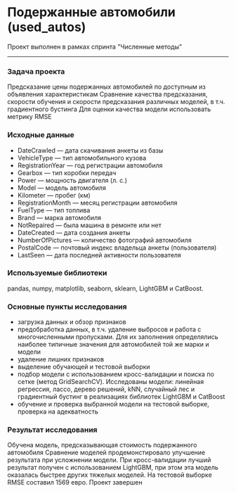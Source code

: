 # Подержанные автомобили (used_autos)
Проект выполнен в рамках спринта "Численные методы"

------------------------------------------------------------------------

### Задача проекта
Предсказание цены подержанных автомобилей по доступным из объявления характеристикам
Сравнение качества предсказания, скорости обучения и скорости предсказания различных моделей, в т.ч. градиентного бустинга
Для оценки качества модели использовать метрику RMSE


### Исходные данные
- DateCrawled — дата скачивания анкеты из базы
- VehicleType — тип автомобильного кузова
- RegistrationYear — год регистрации автомобиля
- Gearbox — тип коробки передач
- Power — мощность двигателя (л. с.)
- Model — модель автомобиля
- Kilometer — пробег (км)
- RegistrationMonth — месяц регистрации автомобиля
- FuelType — тип топлива
- Brand — марка автомобиля
- NotRepaired — была машина в ремонте или нет
- DateCreated — дата создания анкеты
- NumberOfPictures — количество фотографий автомобиля
- PostalCode — почтовый индекс владельца анкеты (пользователя)
- LastSeen — дата последней активности пользователя


### Используемые библиотеки
pandas, numpy, matplotlib, seaborn, sklearn, LightGBM и CatBoost.


### Основные пункты исследования
- загрузка данных и обзор признаков
- предобработка данных, в т.ч. удаление выбросов и работа с многочисленными пропусками. Для их заполнения определялись наиболее типичные значения для автомобилей той же марки и модели
- удаление лишних признаков
- выделение обучающей и тестовой выборки
- подбор модели с использованием кросс-валидации и поиска по сетке (метод GridSearchCV). Исследованы модели: линейная регрессия, лассо, дерево решений, kNN, случайный лес и градиентный бустинг в реализациях библиотек LightGBM и CatBoost
- обучение и проверка выбранной модели на тестовой выборке, проверка на адекватность


### Результат исследования
Обучена модель, предсказывающая стоимость подержанного автомобиля
Сравнение моделей продемонстировало улучшение результата при усложнении модели. При кросс-валидации лучший результат получен с использованием LightGBM, при этом эта модель оказалась быстрее других тяжелых моделей.
На тестовой выборке RMSE составил 1569 евро.
Проект завершен